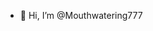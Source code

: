- 👋 Hi, I’m @Mouthwatering777

<!---
Mouthwatering777/Mouthwatering777 is a ✨ special ✨ repository because its `README.md` (this file) appears on your GitHub profile.
You can click the Preview link to take a look at your changes.
--->
